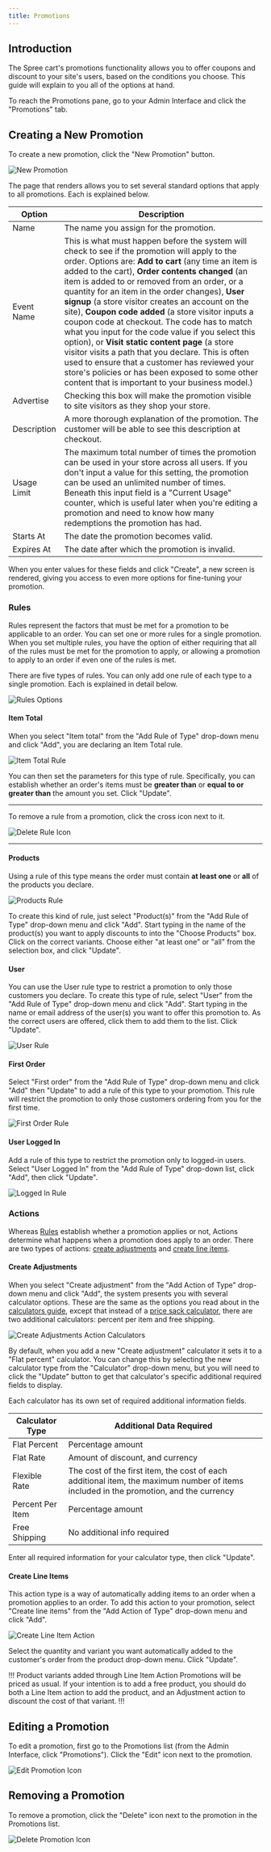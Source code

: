 ```yaml
---
title: Promotions
---
```


## Introduction

The Spree cart's promotions functionality allows you to offer coupons and discount to your site's users, based on the conditions you choose. This guide will explain to you all of the options at hand.

To reach the Promotions pane, go to your Admin Interface and click the "Promotions" tab.

## Creating a New Promotion

To create a new promotion, click the "New Promotion" button.

![New Promotion](/images/user/promotions/new_promotion.jpg)

The page that renders allows you to set several standard options that apply to all promotions. Each is explained below.

Option | Description
|---|---|
Name | The name you assign for the promotion.
Event Name | This is what must happen before the system will check to see if the promotion will apply to the order. Options are: **Add to cart** (any time an item is added to the cart), **Order contents changed** (an item is added to or removed from an order, or a quantity for an item in the order changes), **User signup** (a store visitor creates an account on the site), **Coupon code added** (a store visitor inputs a coupon code at checkout. The code has to match what you input for the code value if you select this option), or **Visit static content page** (a store visitor visits a path that you declare. This is often used to ensure that a customer has reviewed your store's policies or has been exposed to some other content that is important to your business model.)
Advertise | Checking this box will make the promotion visible to site visitors as they shop your store.
Description | A more thorough explanation of the promotion. The customer will be able to see this description at checkout.
Usage Limit | The maximum total number of times the promotion can be used in your store across all users. If you don't input a value for this setting, the promotion can be used an unlimited number of times. Beneath this input field is a "Current Usage" counter, which is useful later when you're editing a promotion and need to know how many redemptions the promotion has had.
Starts At | The date the promotion becomes valid.
Expires At | The date after which the promotion is invalid.

When you enter values for these fields and click "Create", a new screen is rendered, giving you access to even more options for fine-tuning your promotion.

### Rules

Rules represent the factors that must be met for a promotion to be applicable to an order. You can set one or more rules for a single promotion. When you set multiple rules, you have the option of either requiring that all of the rules must be met for the promotion to apply, or allowing a promotion to apply to an order if even one of the rules is met.

There are five types of rules. You can only add one rule of each type to a single promotion. Each is explained in detail below.

![Rules Options](/images/user/promotions/rules_options.jpg)

#### Item Total

When you select "Item total" from the "Add Rule of Type" drop-down menu and click "Add", you are declaring an Item Total rule.

![Item Total Rule](/images/user/promotions/item_total_rule.jpg)

You can then set the parameters for this type of rule. Specifically, you can establish whether an order's items must be **greater than** or **equal to or greater than** the amount you set. Click "Update".

***
To remove a rule from a promotion, click the cross icon next to it.

![Delete Rule Icon](/images/user/promotions/delete_rule_icon.jpg)
***

#### Products

Using a rule of this type means the order must contain **at least one** or **all** of the products you declare.

![Products Rule](/images/user/promotions/products_rule.jpg)

To create this kind of rule, just select "Product(s)" from the "Add Rule of Type" drop-down menu and click "Add". Start typing in the name of the product(s) you want to apply discounts to into the "Choose Products" box. Click on the correct variants. Choose either "at least one" or "all" from the selection box, and click "Update".

#### User

You can use the User rule type to restrict a promotion to only those customers you declare. To create this type of rule, select "User" from the "Add Rule of Type" drop-down menu and click "Add". Start typing in the name or email address of the user(s) you want to offer this promotion to. As the correct users are offered, click them to add them to the list. Click "Update".

![User Rule](/images/user/promotions/user_rule.jpg)

#### First Order

Select "First order" from the "Add Rule of Type" drop-down menu and click "Add" then "Update" to add a rule of this type to your promotion. This rule will restrict the promotion to only those customers ordering from you for the first time.

![First Order Rule](/images/user/promotions/first_order_rule.jpg)

#### User Logged In

Add a rule of this type to restrict the promotion only to logged-in users. Select "User Logged In" from the "Add Rule of Type" drop-down list, click "Add", then click "Update".

![Logged In Rule](/images/user/promotions/logged_in_rule.jpg)

### Actions

Whereas [Rules](#rules) establish whether a promotion applies or not, Actions determine what happens when a promotion does apply to an order. There are two types of actions: [create adjustments](#create-adjustments) and [create line items](#create-line-items).

#### Create Adjustments

When you select "Create adjustment" from the "Add Action of Type" drop-down menu and click "Add", the system presents you with several calculator options. These are the same as the options you read about in the [calculators guide](calculators), except that instead of a [price sack calculator](calculators#price-sack), there are two additional calculators: percent per item and free shipping.

![Create Adjustments Action Calculators](/images/user/promotions/create_adjustment.jpg)

By default, when you add a new "Create adjustment" calculator it sets it to a "Flat percent" calculator. You can change this by selecting the new calculator type from the "Calculator" drop-down menu, but you will need to click the "Update" button to get that calculator's specific additional required fields to display.

Each calculator has its own set of required additional information fields.

Calculator Type | Additional Data Required
|---|---|
Flat Percent | Percentage amount
Flat Rate | Amount of discount, and currency
Flexible Rate | The cost of the first item, the cost of each additional item, the maximum number of items included in the promotion, and the currency
Percent Per Item | Percentage amount
Free Shipping | No additional info required

Enter all required information for your calculator type, then click "Update".

#### Create Line Items

This action type is a way of automatically adding items to an order when a promotion applies to an order. To add this action to your promotion, select "Create line items" from the "Add Action of Type" drop-down menu and click "Add".

![Create Line Item Action](/images/user/promotions/create_line_item.jpg)

Select the quantity and variant you want automatically added to the customer's order from the product drop-down menu. Click "Update".

!!!
Product variants added through Line Item Action Promotions will be priced as usual. If your intention is to add a free product, you should do both a Line Item action to add the product, and an Adjustment action to discount the cost of that variant.
!!!

## Editing a Promotion

To edit a promotion, first go to the Promotions list (from the Admin Interface, click "Promotions"). Click the "Edit" icon next to the promotion.

![Edit Promotion Icon](/images/user/promotions/edit_promotion_icon.jpg)

## Removing a Promotion

To remove a promotion, click the "Delete" icon next to the promotion in the Promotions list.

![Delete Promotion Icon](/images/user/promotions/delete_promotion_icon.jpg)
